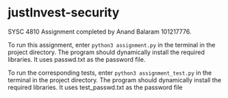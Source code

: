 # justInvest-security

SYSC 4810 Assignment completed by Anand Balaram 101217776.

To run this assignment, enter ```python3 assignment.py``` in the terminal in the project directory. The program should dynamically install the required libraries. It uses passwd.txt as the password file.

To run the corresponding tests, enter ```python3 assignment_test.py``` in the terminal in the project directory. The program should dynamically install the required libraries. It uses test_passwd.txt as the password file
